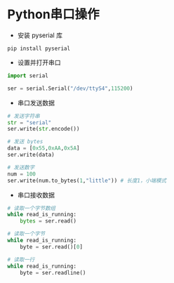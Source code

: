# Python串口操作


* 安装 pyserial 库
```shell
pip install pyserial
```

* 设置并打开串口
```python
import serial

ser = serial.Serial("/dev/ttyS4",115200)
```

* 串口发送数据

```python
# 发送字符串
str = "serial"
ser.write(str.encode())

# 发送 bytes
data = [0x55,0xAA,0x5A]
ser.write(data)

# 发送数字
num = 100
ser.write(num.to_bytes(1,"little")) # 长度1，小端模式
```

* 串口接收数据

```python
# 读取一个字节数组
while read_is_running:
    bytes = ser.read()

# 读取一个字节
while read_is_running:
    byte = ser.read()[0]

# 读取一行
while read_is_running:
    byte = ser.readline()
```